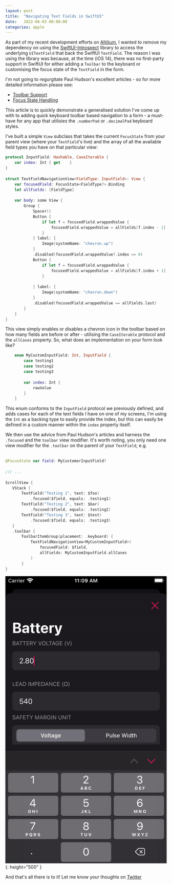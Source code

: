 ```yaml
---
layout: post
title:  "Navigating Text Fields in SwiftUI"
date:   2022-06-03 00:00:00
categories: apple
---
```


As part of my recent development efforts on [Altilium](https://apps.apple.com/gb/app/altilium/id1560227798), I wanted to remove my dependency on using the [SwiftUI-Introspect](https://github.com/siteline/SwiftUI-Introspect) library to access the underlying `UITextField` that back the SwiftUI `TextField`. The reason I was using the library was because, at the time (iOS 14), there was no first-party support in SwiftUI for either adding a `Toolbar` to the keyboard or customising the focus state of the `TextField` in the form.

I'm not going to regurgitate Paul Hudson's excellent articles - so for more detailed information please see:

* [Toolbar Support](https://www.hackingwithswift.com/quick-start/swiftui/how-to-add-a-toolbar-to-the-keyboard)
* [Focus State Handling](https://www.hackingwithswift.com/quick-start/swiftui/how-to-dismiss-the-keyboard-for-a-textfield)

This article is to quickly demonstrate a generalised solution I've come up with to adding quick keyboard toolbar based navigation to a form - a must-have for any app that utilisies the `.numberPad` or `.decimalPad` keyboard styles.

I've built a simple `View` subclass that takes the current `FocusState` from your parent view (where your `TextField`'s live) and the array of all the available field types you have on that particular view:

```swift
protocol InputField: Hashable, CaseIterable {
    var index: Int { get    }
}

struct TextFieldNavigationView<FieldType: InputField>: View {
    var focusedField: FocusState<FieldType?>.Binding
    let allFields: [FieldType]
    
    var body: some View {
        Group {
            Spacer()
            Button {
                if let f = focusedField.wrappedValue {
                    focusedField.wrappedValue = allFields[f.index - 1]
                }
            } label: {
                Image(systemName: "chevron.up")
            }
            .disabled(focusedField.wrappedValue?.index == 0)
            Button {
                if let f = focusedField.wrappedValue {
                    focusedField.wrappedValue = allFields[f.index + 1]
                }
                
            } label: {
                Image(systemName: "chevron.down")
            }
            .disabled(focusedField.wrappedValue == allFields.last)
        }
    }
}
```

This view simply enables or disables a chevron icon in the toolbar based on how many fields are before or after - utilising the `CaseIterable` protocol and the `allCases` property. So, what does an implementation on your form look like?

```swift
    enum MyCustomInputField: Int, InputField {
        case testing1
        case testing2
        case testing3
        
        var index: Int {
            rawValue
        }
    }
 ```

 This enum conforms to the `InputField` protocol we previously defined, and adds cases for each of the text fields I have on one of my screens, I'm using the `Int` as a backing type to easily provide the index, but this can easily be defined in a custom manner within the `index` property itself.

 We then use the advice from Paul Hudson's articles and harness the `.focused` and the `toolbar` view modifier. It's worth noting, you only need one view modifier for the `.toolbar` on the parent of your `TextField`, e.g.

 ```swift
 
 @FocusState var field: MyCustomerInputField?

 /// ...

 ScrollView {
 	VStack {
		TextField("Testing 1", text: $foo)
			.focused($field, equals: .testing1)
		TextField("Testing 2", text: $bar)
			.focused($field, equals: .testing2)
		TextField("Testing 3", text: $test)
			.focused($field, equals: .testing3)
 	}
 	.toolbar {
		ToolbarItemGroup(placement: .keyboard) {
            TextFieldNavigationView<MyCustomInputField>(
            	focusedField: $field, 
				allFields: MyCustomInputField.allCases
			)
		}
 }

 ```

![SwiftUI Demo Video](/assets/swiftui-keyboard-demo.gif){: height="500" }

And that's all there is to it! Let me know your thoughts on [Twitter](https://twitter.com/timsearle_)